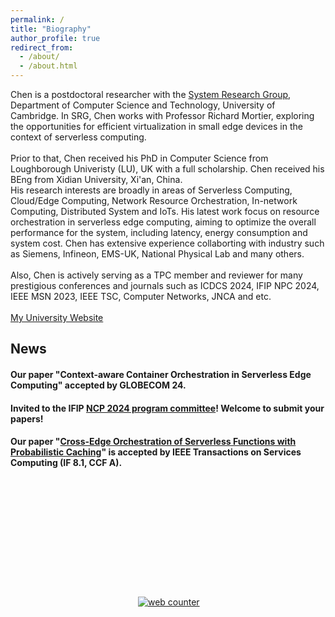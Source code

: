 ```yaml
---
permalink: /
title: "Biography"
author_profile: true
redirect_from: 
  - /about/
  - /about.html
---
```



Chen is a postdoctoral researcher with the [System Research Group](https://www.cst.cam.ac.uk/research/themes/systems-and-networking), Department of Computer Science and Technology, University of Cambridge.
In SRG, Chen works with Professor Richard Mortier, exploring the opportunities for efficient virtualization in small edge devices in the context of serverless computing.
<br>
<br>
Prior to that, Chen received his PhD in Computer Science from Loughborough Univeristy (LU), UK with a full scholarship.
Chen received his BEng from Xidian University, Xi'an, China.
<br>
His research interests are broadly in areas of Serverless Computing, Cloud/Edge Computing, Network Resource Orchestration, In-network Computing, 
Distributed System and IoTs. His latest work focus on resource orchestration in serverless edge computing, aiming to optimize the overall performance for the 
system, including latency, energy consumption and system cost.
Chen has extensive experience collaborting with industry such as Siemens, Infineon, EMS-UK, National Physical Lab and many others.
<br>
<br>
Also, Chen is actively serving as a TPC member and reviewer for many prestigious conferences and journals such as ICDCS 2024, IFIP NPC 2024, IEEE MSN 2023, IEEE TSC, Computer Networks, JNCA and etc.
<br>
<br>
[My University Website](https://www.cst.cam.ac.uk/people/cc2181)




## News
#### Our paper "Context-aware Container Orchestration in Serverless Edge Computing" accepted by GLOBECOM 24. 
#### Invited to the IFIP [NCP 2024 program committee](https://www.npc-conference.com/#/npc2024/)! Welcome to submit your papers!
#### Our paper "[Cross-Edge Orchestration of Serverless Functions with Probabilistic Caching](https://ieeexplore.ieee.org/document/10528903)" is accepted by IEEE Transactions on Services Computing (IF 8.1, CCF A).


<div style="page-break-after: always;"></div>
<br />
<br />
<br />
<br />
<br />
<br />
<br />
<br />
<br />
<br />
<br />
<div style="display:inline-block;width:200px;"><script type="text/javascript" src="//rf.revolvermaps.com/0/0/7.js?i=5rhtrmirbbb&amp;m=0&amp;c=ff0000&amp;cr1=ffffff&amp;sx=0" async="async"></script></div>
<!-- hitwebcounter Code START -->
<a href="https://www.hitwebcounter.com" target="_blank">
<img src="https://hitwebcounter.com/counter/counter.php?page=7908243&style=0006&nbdigits=6&type=ip&initCount=0" title="Visitor Counter" Alt="web counter"   border="0" /></a>      
